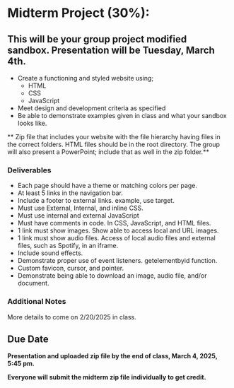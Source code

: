 # Midterm Project (30%): 

## This will be your group project modified sandbox. Presentation will be Tuesday, March 4th. 
*   Create a functioning and styled website using;
    - HTML
    - CSS
    - JavaScript
*   Meet design and development criteria as specified 
*   Be able to demonstrate examples given in class and what your sandbox looks like.

** Zip file that includes your website with the file hierarchy having files in the correct folders. HTML files should be in the root directory. The group will also present a PowerPoint; include that as well in the zip folder.**

### Deliverables
*    Each page should have a theme or matching colors per page.
*    At least 5 links in the navigation bar.
*    Include a footer to external links. example, use target.
*    Must use External, Internal, and inline CSS.
*    Must use internal and external JavaScript
*    Must have comments in code. In CSS, JavaScript, and HTML files.
*    1 link must show images. Show able to access local and URL images.
*    1 link must show audio files. Access of local audio files and external files, such as Spotify, in an iframe.
*    Include sound effects. 
*    Demonstrate proper use of event listeners. getelementbyid function.
*    Custom favicon, cursor, and pointer. 
*    Demonstrate being able to download an image, audio file, and/or document.

### Additional Notes

More details to come on 2/20/2025 in class.

## Due Date
**Presentation and uploaded zip file by the end of class, March 4, 2025, 5:45 pm.**

**Everyone will submit the midterm zip file individually to get credit.**
